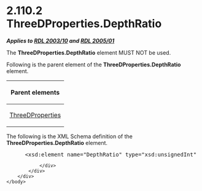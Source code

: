 <html dir="LTR" xmlns:mshelp="http://msdn.microsoft.com/mshelp" xmlns:ddue="http://ddue.schemas.microsoft.com/authoring/2003/5" xmlns:xlink="http://www.w3.org/1999/xlink" xmlns:tool="http://www.microsoft.com/tooltip">
    <head>
        <meta http-equiv="Content-Type" content="text/html; CHARSET=utf-8"></meta>
        <meta name="save" content="history"></meta>
        <title>2.110.2 ThreeDProperties.DepthRatio</title>
        <xml>
            <mshelp:toctitle title="2.110.2 ThreeDProperties.DepthRatio"></mshelp:toctitle>
            <mshelp:rltitle title="[MS-RDL]: ThreeDProperties.DepthRatio"></mshelp:rltitle>
            <mshelp:keyword index="A" term="d11fc6f1-f5e4-48c1-8a64-3a14814f62c0"></mshelp:keyword>
            <mshelp:attr name="DCSext.ContentType" value="open specification"></mshelp:attr>
            <mshelp:attr name="AssetID" value="d11fc6f1-f5e4-48c1-8a64-3a14814f62c0"></mshelp:attr>
            <mshelp:attr name="TopicType" value="kbRef"></mshelp:attr>
            <mshelp:attr name="DCSext.Title" value="[MS-RDL]: ThreeDProperties.DepthRatio" />
        </xml>
    </head>
    <body>
        <div id="header">
            <h1 class="heading">2.110.2 ThreeDProperties.DepthRatio</h1>
        </div>
        <div id="mainSection">
            <div id="mainBody">
                <div id="allHistory" class="saveHistory"></div>
                <div id="sectionSection0" class="section" name="collapseableSection">
                    

<p><b><i>Applies to </i></b><a href="a7e2ad00-07c8-4f6d-80ab-3ad55df7b233.md"><b><i>RDL 2003/10</i></b></a><b>
<i>and </i></b><a href="3ebe2912-4958-4832-b391-cad1f5e13338.md"><b><i>RDL 2005/01</i></b></a></p>

<p>The <b>ThreeDProperties.DepthRatio</b> element MUST NOT be
used. </p>

<p>Following is the parent element of the <b>ThreeDProperties.DepthRatio</b>
element.</p>

<table>
 <thead>
  <tr>
   <th>
   <p>Parent elements</p>
   </th>
  </tr>
 </thead>
 <tr>
  <td>
  <p><a href="2617763c-2b85-4f0d-9e3f-1828abb52b23.md">ThreeDProperties</a></p>
  </td>
 </tr>
</table>

<p>The following is the XML Schema definition of the <b>ThreeDProperties.DepthRatio</b>
element.</p>

<dl>
<dd>
<div><pre> &lt;xsd:element name=&quot;DepthRatio&quot; type=&quot;xsd:unsignedInt&quot; minOccurs=&quot;0&quot; /&gt;
</pre></div>
</dd></dl>


                </div>
            </div>
        </div>
    </body>
</html>